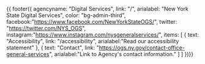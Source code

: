 {{ footer({ 
    agencyname: "Digital Services",
    link: "/",
    arialabel: "New York State Digital Services",
    color: "bg-admin-third",
    facebook:"https://www.facebook.com/NewYorkStateOGS/",
    twitter: "https://twitter.com/NYS_OGS",
    instagram:"https://www.instagram.com/nysgeneralservices/",
    items: [
    {
      text: "Accessibility",
      link: "/accessibility",
      arialabel:"Read our accessibility statement"
    },
     {
      text: "Contact",
      link: "https://ogs.ny.gov/contact-office-general-services",
      arialabel:"Link to Agency's contact information."
    ]
    ]
      })}}